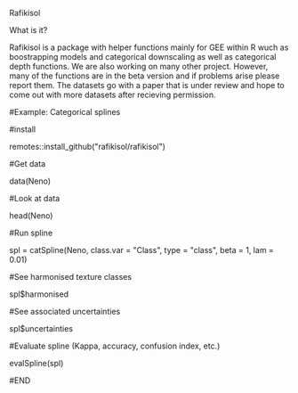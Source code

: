 Rafikisol

What is it?

Rafikisol is a package with helper functions mainly for GEE within R wuch as boostrapping models and categorical downscaling as well as categorical depth functions. We are also
working on many other project. However, many of the functions are in the beta version and if problems arise please report them. The datasets go with a paper that is under review
and hope to come out with more datasets after recieving permission. 

#Example: Categorical splines

#install

remotes::install_github("rafikisol/rafikisol")

#Get data

data(Neno)

#Look at data

head(Neno)

#Run spline

spl = catSpline(Neno, class.var = "Class", type = "class", beta = 1, lam = 0.01)

#See harmonised texture classes

spl$harmonised

#See associated uncertainties

spl$uncertainties

#Evaluate spline (Kappa, accuracy, confusion index, etc.)

evalSpline(spl)

#END
